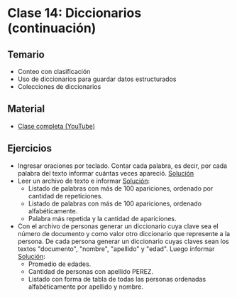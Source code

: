 # Clase 14: Diccionarios (continuación)

## Temario
    
* Conteo con clasificación
* Uso de diccionarios para guardar datos estructurados
* Colecciones de diccionarios

## Material

* [Clase completa (YouTube)](https://youtu.be/CimFH_kXQgI)

## Ejercicios 

* Ingresar oraciones por teclado. Contar cada palabra, es decir, por cada palabra del texto informar cuántas veces apareció.
 [Solución](./contar_palabras.py)
* Leer un archivo de texto e informar [Solución](./contar_palabras_archivo.py):
   * Listado de palabras con más de 100 apariciones, ordenado por cantidad de repeticiones.
   * Listado de palabras con más de 100 apariciones, ordenado alfabéticamente.
   * Palabra más repetida y la cantidad de apariciones.
* Con el archivo de personas generar un diccionario cuya clave sea el número de documento y como valor otro diccionario que represente a la persona. De cada persona generar un diccionario cuyas claves sean los textos "documento", "nombre", "apellido" y "edad". Luego informar [Solución](./personas.py):
   * Promedio de edades.
   * Cantidad de personas con apellido PEREZ.
   * Listado con forma de tabla de todas las personas ordenadas alfabéticamente por apellido y nombre.

